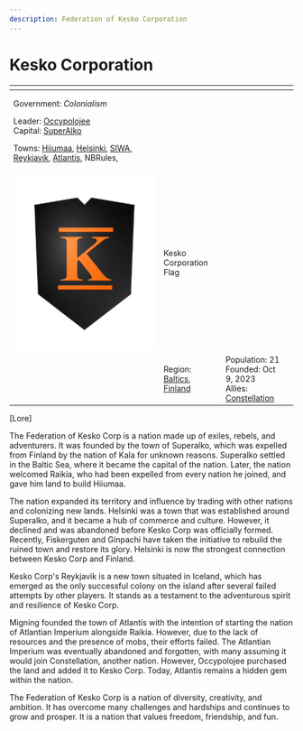 ```yaml
---
description: Federation of Kesko Corporation
---
```


# Kesko Corporation

<table data-view="cards"><thead><tr><th></th><th></th><th></th><th data-hidden data-card-cover data-type="files"></th></tr></thead><tbody><tr><td><p></p><p>Government: <em>Colonialism</em></p><p>Leader: <a href="../../../towns/baltics-region/superalko/superalko-residents/occypolojee.md">Occypolojee</a><br>Capital: <a href="../../../towns/baltics-region/superalko/">SuperAlko</a></p><p>Towns: <a href="../../../towns/baltics-region/hiiumaa.md">Hiiumaa</a>, <a href="../../../towns/finland-region/helsinki.md">Helsinki</a>, <a href="../../../towns/other-regions/siwa.md">SIWA</a>, <a href="../../../towns/other-regions/reykjavik.md">Reykjavik</a>, <a href="../../../towns/other-regions/atlantis.md">Atlantis</a>, NBRules, </p></td><td></td><td></td><td></td></tr><tr><td><img src="../../../../../.gitbook/assets/armoria_2023-10-10-18-17-20 (4).png" alt="" data-size="original"></td><td>     Kesko Corporation Flag    </td><td></td><td></td></tr><tr><td></td><td>Region: <a href="../../../towns/baltics-region/">Baltics</a>, <a href="../../../towns/finland-region/">Finland</a></td><td>Population: 21<br>Founded: Oct 9, 2023<br>Allies: <a href="../constellation.md">Constellation</a></td><td></td></tr></tbody></table>



\[​Lore]

The Federation of Kesko Corp is a nation made up of exiles, rebels, and adventurers. It was founded by the town of Superalko, which was expelled from Finland by the nation of Kala for unknown reasons. Superalko settled in the Baltic Sea, where it became the capital of the nation. Later, the nation welcomed Raikia, who had been expelled from every nation he joined, and gave him land to build Hiiumaa.

The nation expanded its territory and influence by trading with other nations and colonizing new lands. Helsinki was a town that was established around Superalko, and it became a hub of commerce and culture. However, it declined and was abandoned before Kesko Corp was officially formed. Recently, Fiskerguten and Ginpachi have taken the initiative to rebuild the ruined town and restore its glory. Helsinki is now the strongest connection between Kesko Corp and Finland.

Kesko Corp's Reykjavik is a new town situated in Iceland, which has emerged as the only successful colony on the island after several failed attempts by other players. It stands as a testament to the adventurous spirit and resilience of Kesko Corp.

Migning founded the town of Atlantis with the intention of starting the nation of Atlantian Imperium alongside Raikia. However, due to the lack of resources and the presence of mobs, their efforts failed. The Atlantian Imperium was eventually abandoned and forgotten, with many assuming it would join Constellation, another nation. However, Occypolojee purchased the land and added it to Kesko Corp. Today, Atlantis remains a hidden gem within the nation.

The Federation of Kesko Corp is a nation of diversity, creativity, and ambition. It has overcome many challenges and hardships and continues to grow and prosper. It is a nation that values freedom, friendship, and fun.


